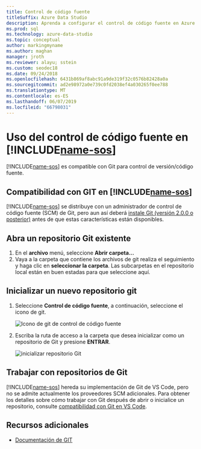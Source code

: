 ```yaml
---
title: Control de código fuente
titleSuffix: Azure Data Studio
description: Aprenda a configurar el control de código fuente en Azure Data Studio
ms.prod: sql
ms.technology: azure-data-studio
ms.topic: conceptual
author: markingmyname
ms.author: maghan
manager: jroth
ms.reviewer: alayu; sstein
ms.custom: seodec18
ms.date: 09/24/2018
ms.openlocfilehash: 6431b869af8abc91a9de319f32c0576b82428a0a
ms.sourcegitcommit: ad2e98972a0e739c0fd2038ef4a030265f0ee788
ms.translationtype: MT
ms.contentlocale: es-ES
ms.lasthandoff: 06/07/2019
ms.locfileid: "66798031"
---
```

#  <a name="using-source-control-in-includename-sosincludesname-sos-shortmd"></a>Uso del control de código fuente en [!INCLUDE[name-sos](../includes/name-sos-short.md)]

[!INCLUDE[name-sos](../includes/name-sos-short.md)] es compatible con Git para control de versión/código fuente.


## <a name="git-support-in-includename-sosincludesname-sos-shortmd"></a>Compatibilidad con GIT en [!INCLUDE[name-sos](../includes/name-sos-short.md)]

[!INCLUDE[name-sos](../includes/name-sos-short.md)] se distribuye con un administrador de control de código fuente (SCM) de Git, pero aun así deberá [instale Git (versión 2.0.0 o posterior)](https://git-scm.com/download) antes de que estas características están disponibles. 



## <a name="open-an-existing-git-repository"></a>Abra un repositorio Git existente

1. En el **archivo** menú, seleccione **Abrir carpeta...**
2. Vaya a la carpeta que contiene los archivos de git realiza el seguimiento y haga clic en **seleccionar la carpeta**. Las subcarpetas en el repositorio local están en buen estadas para que seleccione aquí.


## <a name="initialize-a-new-git-repository"></a>Inicializar un nuevo repositorio git

1. Seleccione **Control de código fuente**, a continuación, seleccione el icono de git.

   ![Icono de git de control de código fuente](media/source-control/source-control.png)

1. Escriba la ruta de acceso a la carpeta que desea inicializar como un repositorio de Git y presione **ENTRAR**.

   ![inicializar repositorio Git](media/source-control/initialize-git-repository.png)

## <a name="working-with-git-repositories"></a>Trabajar con repositorios de Git

[!INCLUDE[name-sos](../includes/name-sos-short.md)] hereda su implementación de Git de VS Code, pero no se admite actualmente los proveedores SCM adicionales. Para obtener los detalles sobre cómo trabajar con Git después de abrir o inicialice un repositorio, consulte [compatibilidad con Git en VS Code](https://code.visualstudio.com/docs/editor/versioncontrol#_git-support).


## <a name="additional-resources"></a>Recursos adicionales
- [Documentación de GIT](https://git-scm.com/documentation)
